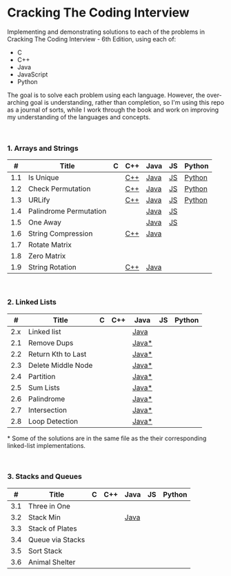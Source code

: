 # Cracking The Coding Interview
Implementing and demonstrating solutions to each of the problems in Cracking The Coding Interview - 6th Edition, using each of:
- C
- C++
- Java
- JavaScript
- Python

The goal is to solve each problem using each language. However, the over-arching goal is understanding, rather than completion, so I'm using this repo as a journal of sorts, while I work through the book and work on improving my understanding of the languages and concepts. 

<br>

### 1. Arrays and Strings

| #  	| Title | C   | C++ | Java  | JS  | Python
|---  |---  |---  |---  |---  |---  |---  
|1.1	|Is Unique	|	  |	[C++](1_arrays_and_strings/src/is_unique/isUnique.cpp)  |	[Java](1_arrays_and_strings/src/is_unique/IsUnique.java)  | [JS](1_arrays_and_strings/src/is_unique/isUnique.js)  |  [Python](1_arrays_and_strings/src/is_unique/is_unique.py)
|1.2	| Check Permutation	| 	| [C++](1_arrays_and_strings/src/check_permutation/checkPermutation.cpp)	| [Java](1_arrays_and_strings/src/check_permutation/CheckPermutation.java)	| [JS](1_arrays_and_strings/src/check_permutation/checkPermutation.js)  |  [Python](1_arrays_and_strings/src/check_permutation/check_permutation.py)
|1.3	|	URLify |	| [C++](1_arrays_and_strings/src/urlify/urlify.cpp)	|	[Java](1_arrays_and_strings/src/urlify/Urlify.java)  | [JS](1_arrays_and_strings/src/urlify/urlify.js) |  [Python](1_arrays_and_strings/src/urlify/urlify.py)
|1.4  | Palindrome Permutation  |   |   | [Java](1_arrays_and_strings/src/palindrome_permutation/PalindromePermutation.java)  | [JS](1_arrays_and_strings/src/palindrome_permutation/palindromePermutation.js)  |
|1.5  | One Away  |   |   | [Java](1_arrays_and_strings/src/one_away/OneAway.java)  | [JS](1_arrays_and_strings/src/one_away/oneAway.js)  |
|1.6	|	String Compression |	| [C++](1_arrays_and_strings/src/string_compression/stringCompression.cpp)	 |	[Java](1_arrays_and_strings/src/string_compression/StringCompression.java)  |    |  
|1.7	| Rotate Matrix	|	  |	  |	  |   |  
|1.8	|	Zero Matrix |	  |	  |	  |   |  
|1.9	|	String Rotation |	  |	[C++](1_arrays_and_strings/src/string_rotation/stringRotation.cpp)  |	[Java](1_arrays_and_strings/src/string_rotation/StringRotation.java)  |  |  

<br>

### 2. Linked Lists

| #  	| Title | C   | C++ | Java  | JS  | Python
|---  |---  |---  |---  |---  |---  |---  
|2.x  | Linked list |  |   | [Java](2_linked_lists/src/java/SinglyLinkedList.java)  |   | 
|2.1	|	Remove Dups  |	  |	  | [Java*](2_linked_lists/src/java/SinglyLinkedList.java)  |   |  
|2.2	| Return Kth to Last  | 	|	  | [Java*](2_linked_lists/src/java/SinglyLinkedList.java)  |   |
|2.3	| Delete Middle Node	| 	|   | [Java*](2_linked_lists/src/java/SinglyLinkedList.java)	|   |  
|2.4	|	Partition |	  | 	|	[Java*](2_linked_lists/src/java/SinglyLinkedList.java)  |   |  
|2.5	|	Sum Lists |	  |   |	[Java*](2_linked_lists/src/java/SinglyLinkedList.java)  |   |  
|2.6	| Palindrome  |	  |	  |	[Java*](2_linked_lists/src/java/SinglyLinkedList.java)  |   |  
|2.7	|	Intersection |	  |	  |	[Java*](2_linked_lists/src/java/SinglyLinkedList.java)  |   |  
|2.8	|	Loop Detection |	  |	  |	[Java*](2_linked_lists/src/java/SinglyLinkedList.java)  |   |  

\* Some of the solutions are in the same file as the their corresponding linked-list implementations.

<br>

### 3. Stacks and Queues

| #  	| Title | C   | C++ | Java  | JS  | Python
|---  |---  |---  |---  |---  |---  |---  
|3.1	|	Three in One |	  |	  |	  |   |  
|3.2	|	Stack Min |	  |	  |	[Java](3_stacks_and_queues/src/java/StackWithMin.java)  |   |  
|3.3	|	Stack of Plates |	  |	  |	  |   |  
|3.4	|	Queue via Stacks |	  |	  |	  |   |  
|3.5	|	Sort Stack |	  |	  |	  |   |  
|3.6	|	Animal Shelter |	  |	  |	  |   |  
